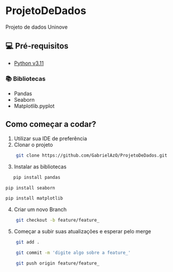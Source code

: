# ProjetoDeDados
Projeto de dados Uninove


## 💻 Pré-requisitos

* <a href= "https://www.python.org/downloads/"> Python v3.11 </a>

### :books: Bibliotecas

* Pandas
* Seaborn
* Matplotlib.pyplot


## Como começar a codar?

1. Utilizar sua IDE de preferência
2. Clonar o projeto
```sh
    git clone https://github.com/GabrielAzO/ProjetoDeDados.git
   ```
3. Instalar as bibliotecas

```sh
   pip install pandas
   ```

   ```sh
   pip install seaborn
   ```
   ```sh
   pip install matplotlib  
   ```

4. Criar um novo Branch 
```sh
    git checkout -b feature/feature_
   ```

5. Começar a subir suas atualizações e esperar pelo merge
```sh
    git add . 
   ```
```sh
    git commit -m 'digite algo sobre a feature_' 
   ```
```sh
    git push origin feature/feature_
   ```
